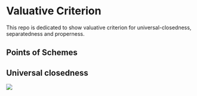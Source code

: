 # Valuative Criterion

This repo is dedicated to show valuative criterion for universal-closedness, separatedness and properness.

## Points of Schemes

## Universal closedness

![](https://img.shields.io/bower/l/mi?style=flat-square)